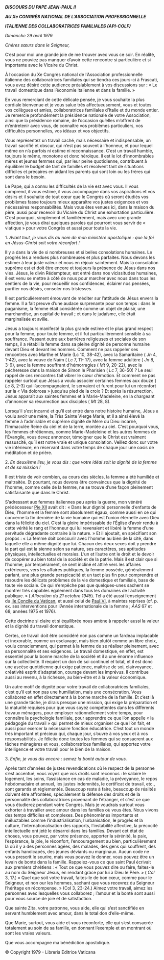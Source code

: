 ***DISCOURS DU PAPE JEAN-PAUL II***

***AU Xe CONGRÈS NATIONAL DE L'ASSOCIATION PROFESSIONNELLE***

***ITALIENNE DES COLLABORATRICES FAMILIALES (API-COLF)***

*Dimanche 29 avril 1979*

*Chères sœurs dans le Seigneur,*

C’est pour moi une grande joie de me trouver avec vous ce soir. En réalité, vous ne pouviez pas manquer d’avoir cette rencontre si particulière et si importante avec le Vicaire du Christ.

À l’occasion du Xe Congrès national de l’Association professionnelle italienne des collaboratrices familiales qui se tiendra ces jours-ci à Frascati, vous avez désiré cette audience préalablement à vos discussions sur : « Le travail domestique dans l’économie italienne et dans la famille. »

En vous remerciant de cette délicate pensée, je vous souhaite la plus cordiale bienvenue et je vous salue très affectueusement, vous et toutes vos collègues et amies, collaboratrices familiales d’Italie et du monde entier. Je remercie profondément la présidence nationale de votre Association, ainsi que la présidence romaine, de l’occasion qu’elles m’offrent de m’entretenir avec vous, de connaître vos problèmes particuliers, vos difficultés personnelles, vos idéaux et vos objectifs.

Vous représentez un travail caché, mais nécessaire et indispensable, un travail sacrifié et obscur, qui n’est pas souvent à l’honneur, et pour lequel même on n’a parfois ni estime ni reconnaissance. C’est un travail humble, toujours le même, monotone et donc héroïque. Il est le lot d’innombrables mères et jeunes femmes qui, par leur peine quotidienne, contribuent à équilibrer le budget de tant de familles et résolvent tant de situations difficiles et précaires en aidant les parents qui sont loin ou les frères qui sont dans le besoin.

Le Pape, qui a connu les difficultés de la vie est avec vous. Il vous comprend, il vous estime, il vous accompagne dans vos aspirations et vos désirs et il souhaite de tout cœur que le Congrès où seront étudiés vos problèmes fasse toujours mieux apparaître vos justes exigences et vos nécessaires responsabilités. Mais vous êtes venues ici, dans la maison du père, aussi pour recevoir du Vicaire du Christ une exhortation particulière. C’est pourquoi, simplement et familièrement, mais avec une grande affection, je vous dirai quelques paroles qui pourront vous servir de « viatique » pour votre Congrès et aussi pour toute la vie.

1\. *Avant tout, je vous dis au nom de mon ministère apostolique : que la foi en Jésus-Christ soit votre réconfort !*

Il y a dans la vie de si nombreuses et si belles consolations humaines. Le progrès les a rendues plus nombreuses et plus parfaites. Nous devons les estimer à leur juste valeur et nous en réjouir saintement. Mais la consolation suprême est et doit être encore et toujours la présence de Jésus dans nos vies. Jésus, le divin Rédempteur, est entré dans nos vicissitudes humaines, il est venu se mettre à côté de nous pour marcher avec nous dans tous les sentiers de la vie, pour recueillir nos confidences, éclairer nos pensées, purifier nos désirs, consoler nos tristesses.

Il est particulièrement émouvant de méditer sur l’attitude de Jésus envers la femme. Il a fait preuve d’une audace surprenante pour son temps : dans le paganisme, la femme était considérée comme un objet de plaisir, une marchandise, un capital de travail ; et dans le judaïsme, elle était marginalisée et avilie.

Jésus a toujours manifesté la plus grande estime et le plus grand respect pour la femme, pour toute femme, et il fut particulièrement sensible à sa souffrance. Passant outre aux barrières religieuses et sociales de son temps, il a rétabli la femme dans sa pleine dignité de personne humaine devant Dieu et devant les hommes. Comment ne pas rappeler ses rencontres avec Marthe et Marie (Lc 10, 38-42), avec la Samaritaine ( *Jn* 4, 1-42), avec la veuve de Naïm ( *Lc* 7, 11- 17), avec la femme adultère ( *Jn* 8, 3-9), avec la femme souffrant d’hémorragies ( *Mt* 9, 20-22), avec la pécheresse dans la maison de Simon le Pharisien ( *Lc* 7, 36-50) ? Le seul rappel de ces rencontres fait vibrer le cœur d’émotion. Et comment ne pas rappeler surtout que Jésus a voulu associer certaines femmes aux douze ( *Lc* 8, 2-3) qui l’accompagnaient, le servaient et furent pour lui un réconfort sur la « Via dolorosa » jusqu’au pied de la croix ? Et après la résurrection, Jésus apparaît aux saintes femmes et à Marie-Madeleine, en la chargeant d’annoncer sa résurrection aux disciples ( *Mt* 28, 8).

Lorsqu’il s’est incarné et qu’il est entré dans notre histoire humaine, Jésus a voulu avoir une mère, la Très Sainte Vierge Marie, et il a ainsi élevé la femme à l’admirable et suprême dignité de Mère du Dieu incarné, l’Immaculée Reine du ciel et de la terre, montée au ciel. C’est pourquoi vous, les femmes chrétiennes, comme Marie-Madeleine et les autres femmes de l’Évangile, vous devez annoncer, témoigner que le Christ est vraiment ressuscité, qu’il est notre vraie et unique consolation. Veillez donc sur votre vie intérieure, en réservant dans votre temps de chaque jour une oasis de méditation et de prière.

2\. *En deuxième lieu, je vous dis : que votre idéal soit la dignité de la femme et de sa mission !*

Il est triste de voir combien, au cours des siècles, la femme a été humiliée et maltraitée. Et pourtant, nous devons être convaincus que la dignité de l’homme, comme celle de la femme, ne se trouve d’une façon pleinement satisfaisante que dans le Christ.

S’adressant aux femmes italiennes peu après la guerre, mon vénéré prédécesseur [Pie XII](http://www.vatican.va/holy_father/pius_xii/index_fr.htm) avait dit : « Dans leur dignité personnelle d’enfants de Dieu, l’homme et la femme sont absolument égaux, comme aussi en ce qui concerne la fin dernière de la vie humaine qui est l’union éternelle avec Dieu dans la félicité du ciel. C’est la gloire impérissable de l’Église d’avoir rendu à cette vérité le rang et l’honneur qui lui revenaient et libéré la femme d’une servitude dégradante contraire à la nature. » Et il ajoutait, en spécifiant son propos : « La femme doit concourir avec l’homme au bien de la cité, dans laquelle elle a même dignité que lui. Chacun des deux sexes doit y prendre la part qui est la sienne selon sa nature, ses caractères, ses aptitudes physiques, intellectuelles et morales. L’un et l’autre ont le droit et le devoir de coopérer au bien total de la société et de la patrie. Mais il est clair que si l’homme, par tempérament, se sent incliné et attiré vers les affaires extérieures, vers les affaires publiques, la femme possède, généralement parlant, une plus grande perspicacité et un tact plus fin pour comprendre et résoudre les délicats problèmes de la vie domestique et familiale, base de toute vie sociale. Ce qui n’empêche pas que quelques-unes sachent se montrer très capables également dans tous les domaines de l’activité publique. » ( *Allocution du 21 octobre 1945*). Tel a été aussi l’enseignement du [IIe Concile du Vatican](http://www.vatican.va/archive/hist_councils/ii_vatican_council/index_fr.htm), et aussi celui de [Paul VI](http://www.vatican.va/holy_father/paul_vi/index_fr.htm), à maintes reprises (cf. p. ex. ses interventions pour l’Année internationale de la femme ; *AAS* 67 et 68, années 1975 et 1976).

Cette doctrine si claire et si équilibrée nous amène à rappeler aussi la valeur et la dignité du travail domestique.

Certes, ce travail doit être considéré non pas comme un fardeau implacable et inexorable, comme un esclavage, mais bien plutôt comme un libre choix, voulu consciemment, qui permet à la femme de se réaliser pleinement, avec sa personnalité et ses exigences. Le travail domestique, en effet, est essentiel pour la bonne marche de la société et il a une énorme influence sur la collectivité. Il requiert un don de soi continuel et total, et il est donc une ascèse quotidienne qui exige patience, maîtrise de soi, clairvoyance, créativité esprit d’adaptation, courage devant les imprévus. Il contribue aussi au revenu, à la richesse, au bien-être et à la valeur économique.

Un autre motif de dignité pour votre travail de collaboratrices familiales, c’est qu’il est non pas une humiliation, mais une consécration. Vous collaborez en effet directement à la bonne marche de la famille. Et c’est là une grande tâche, je dirais presque une mission, qui exige la préparation et la maturité requises pour que vous soyez compétentes dans les différents travaux ménagers, pour employer rationnellement votre temps, pour connaître la psychologie familiale, pour apprendre ce que l’on appelle « la pédagogie du travail » qui permet de mieux organiser ce que l’on fait, et aussi pour exercer la nécessaire fonction éducatrice. C’est tout un monde très important et précieux qui, chaque jour, s’ouvre à vos yeux et à vos responsabilités. Je félicite donc toutes les femmes qui se consacrent aux tâches ménagères et vous, collaboratrices familiales, qui apportez votre intelligence et votre travail pour le bien de la maison.

3\. *Enfin, je vous dis encore : semez la bonté autour de vous.*

Après tant d’années de justes revendications où le respect de la personne s’est accentué, vous voyez que vos droits sont reconnus : le salaire le logement, les soins, l’assistance en cas de maladie, la prévoyance, le repos hebdomadaire et annuel, les justes indemnités, le certificat de travail, etc., sont garantis et réglementés. Beaucoup reste à faire, beaucoup de réalités doivent être affrontées, spécialement la défense des droits et de la personnalité des collaboratrices provenant de l’étranger, et c’est ce que vous étudierez pendant votre Congrès. Mais je voudrais surtout vous exhorter à travailler avec amour dans les familles où vous êtes. Nous vivons des temps difficiles et complexes. Des phénomènes importants et inéluctables comme l’industrialisation, l’urbanisation, le progrès et la culture, l’internationalisation des rapports, l’instabilité affective, la précocité intellectuelle ont jeté le désarroi dans les familles. Devant cet état de choses, vous pouvez, par votre présence, apporter la sérénité, la paix, l’espérance, la joie, le réconfort, l’encouragement au bien, particulièrement là où il y a des personnes âgées, des malades, des gens qui souffrent, des enfants handicapés, des jeunes déviants ou marginaux. Aucun code ne vous prescrit le sourire, mais vous pouvez le donner, vous pouvez être un levain de bonté dans la famille. Rappelez-vous ce que saint Paul écrivait aux premiers chrétiens : « Tout ce que vous pouvez dire ou faire, faites-le au nom du Seigneur Jésus, en rendant grâce par lui à Dieu le Père. » ( *Col* 3, 17.) « Quel que soit votre travail, faites-le de bon cœur, comme pour le Seigneur, et non our les hommes, sachant que vous recevrez du Seigneur l’héritage en récompense. » (Col 3, 23-24.) Aimez votre travail, aimez les personnes avec lesquelles vous collaborez ; l’amour et la bonté sont aussi pour vous source de joie et de satisfaction.

Que sainte Zita, votre patronne, vous aide, elle qui s’est sanctifiée en servant humblement avec amour, dans le total don d’elle-même.

Que Marie, surtout, vous aide et vous réconforte, elle qui s’est consacrée totalement au soin de sa famille, en donnant l’exemple et en montrant où sont les vraies valeurs.

Que vous accompagne ma bénédiction apostolique.

© Copyright 1979 - Libreria Editrice Vaticana